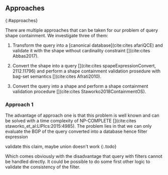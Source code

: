 ## Approaches
{:#approaches}

There are multiple approaches that can be taken for our problem of query shape containment.
We investigate three of them:

1. Transform the query into a [canonical database](cite:cites afariQCE) and validate it with the shape without cardinality constraint [](cite:cites Abbas2017).

2. Convert the shape into a query [](cite:cites spapeExpressionConvert, 2112.11796) and perform a shape containment validation prosedure with bag-set semantics [](cite:cites Afrati2010).

3. Convert the query into a shape and perform a shape containment validation procedure [](cite:cites Staworko2018ContainmentOS).

### Approach 1 

The advantage of approach one is that this problem is well known and can be solved with a time complexity of NP-COMPLETE [](cite:cites staworko_et_al:LIPIcs:2015:4985).
The problem lies in that we can only evaluate the BGP of the query converted into a database hence filter expression

validate this claim, maybe union doesn't work 
{:.todo}

Which comes obviously with the disadvantage that query with filters cannot be handled directly. It could be possible to do some first other logic to validate the consistency of the filter.